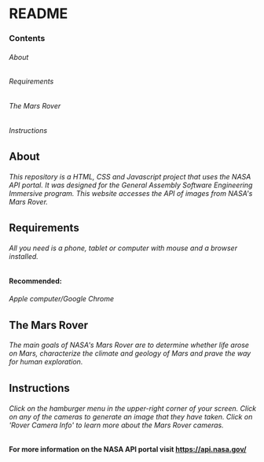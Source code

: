 # README

### Contents

###### About

###### Requirements

###### The Mars Rover

###### Instructions

## About

###### This repository is a HTML, CSS and Javascript project that uses the NASA API portal. It was designed for the General Assembly Software Engineering Immersive program. This website accesses the API of images from NASA's Mars Rover.

## Requirements

###### All you need is a phone, tablet or computer with mouse and a browser installed.

#### Recommended:

###### Apple computer/Google Chrome

## The Mars Rover

###### The main goals of NASA's Mars Rover are to determine whether life arose on Mars, characterize the climate and geology of Mars and prave the way for human exploration.

## Instructions

###### Click on the hamburger menu in the upper-right corner of your screen. Click on any of the cameras to generate an image that they have taken. Click on 'Rover Camera Info' to learn more about the Mars Rover cameras.

#### For more information on the NASA API portal visit https://api.nasa.gov/
